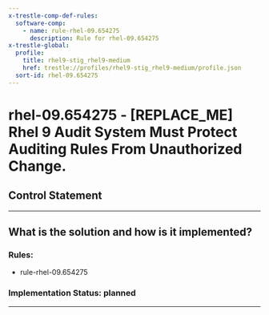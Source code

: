 ```yaml
---
x-trestle-comp-def-rules:
  software-comp:
    - name: rule-rhel-09.654275
      description: Rule for rhel-09.654275
x-trestle-global:
  profile:
    title: rhel9-stig_rhel9-medium
    href: trestle://profiles/rhel9-stig_rhel9-medium/profile.json
  sort-id: rhel-09.654275
---
```


# rhel-09.654275 - \[REPLACE_ME\] Rhel 9 Audit System Must Protect Auditing Rules From Unauthorized Change.

## Control Statement

______________________________________________________________________

## What is the solution and how is it implemented?

<!-- For implementation status enter one of: implemented, partial, planned, alternative, not-applicable -->

<!-- Note that the list of rules under ### Rules: is read-only and changes will not be captured after assembly to JSON -->

<!-- Add control implementation description here for control: rhel-09.654275 -->

### Rules:

  - rule-rhel-09.654275

### Implementation Status: planned

______________________________________________________________________
